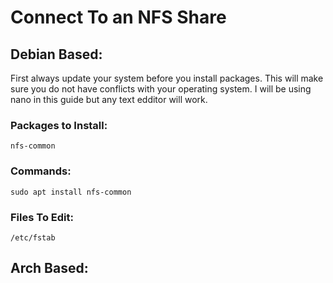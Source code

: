 # Connect To an NFS Share

## Debian Based:
First always update your system before you install packages.  This will make sure you do not have conflicts with your operating system.  I will be using nano in this guide but any text edditor will work.


### Packages to Install:
`nfs-common`


### Commands:
`sudo apt install nfs-common`

### Files To Edit:
`/etc/fstab`




## Arch Based:

